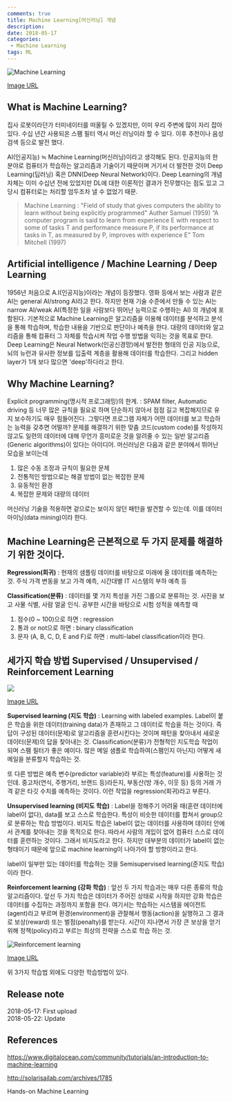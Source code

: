 ```yaml
---
comments: true
title: Machine Learning[머신러닝] 개념
description:
date: 2018-05-17
categories:
 - Machine Learning
tags: ML
---
```


![](https://community-cdn-digitalocean-com.global.ssl.fastly.net/assets/tutorials/images/large/introduction-to-machine-learning_social.png "Machine Learning")

[Image URL](https://community-cdn-digitalocean-com.global.ssl.fastly.net/assets/tutorials/images/large/introduction-to-machine-learning_social.png)

## What is Machine Learning?
집사 로봇이라던가 터미네이터를 떠올릴 수 있겠지만, 이미 우리 주변에 많이 자리 잡아 있다. 수십 년간 사용되온 스팸 필터 역시 머신 러닝이라 할 수 있다. 이후 추천이나 음성 검색 등으로 발전 했다.

AI(인공지능) ≒  Machine Learning(머신러닝)이라고 생각해도 된다. 인공지능의 한 분야로 컴퓨터가 학습하는 알고리즘과 기술이기 때문이며 거기서 더 발전한 것이 Deep Learning(딥러닝) 혹은 DNN(Deep Neural Network)이다. Deep Learning의 개념자체는 이미 수십년 전에 있었지만 DL에 대한 이론적인 결과가 전무했다는 점도 있고 그 당시 컴퓨터로는 처리할 엄두조차 낼 수 없었기 때문.
> Machine Learning : "Field of study that gives computers the ability to learn without being explicitly programmed" Auther Samuel (1959)
> “A computer program is said to learn from experience E with respect to some of tasks T and performance measure P, if its performance at tasks in T, as measured by P, improves with experience E” Tom Mitchell (1997)

## Artificial intelligence / Machine Learning / Deep Learning
1956년 처음으로 A.I(인공지능)이라는 개념이 등장했다. 영화 등에서 보는 사람과 같은 AI는 general AI/strong AI라고 한다. 하지만 현재 기술 수준에서 만들 수 있는 AI는 narrow AI/weak AI(특정한 일을 사람보다 뛰어난 능력으로 수행하는 AI) 의 개념에 포함된다.
기본적으로 Machine Learning은 알고리즘을 이용해 데이터를 분석하고 분석을 통해 학습하며, 학습한 내용을 기반으로 판단이나 예측을 한다. 대량의 데이터와 알고리즘을 통해 컴퓨터 그 자체를 학습시켜 작업 수행 방법을 익히는 것을 목표로 한다.
Deep Learning은 Neural Network(인공신경망)에서 발전한 형태의 인공 지능으로, 뇌의 뉴런과 유사한 정보를 입출력 계층을 활용해 데이터를 학습한다. 그리고 hidden layer가 1개 보다 많으면 'deep'하다라고 한다.

## Why Machine Learning?
Explicit programming(명시적 프로그래밍)의 한계.  : SPAM filter, Automatic driving 등 너무 많은 규칙을 필요로 하며 단순하지 않아서 점점 길고 복잡해지므로 유지 보수하기도 매우 힘들어진다. 그렇다면 프로그램 자체가 어떤 데이터를 보고 학습하는 능력을 갖추면 어떨까? 문제를 해결하기 위한 맞춤 코드(custom code)를 작성하지 않고도 일련의 데이터에 대해 무언가 흥미로운 것을 알려줄 수 있는 일반 알고리즘(Generic algorithms)이 있다는 아이디어.
머신러닝은 다음과 같은 분야에서 뛰어난 모습을 보이는데
1. 많은 수동 조정과 규칙이 필요한 문제
2. 전통적인 방법으로는 해결 방법이 없는 복잡한 문제
3. 유동적인 환경
4. 복잡한 문제와 대량의 데이터

머신러닝 기술을 적용하면 겉으로는 보이지 않던 패턴을 발견할 수 있는데. 이를 데이터 마이닝(data mining)이라 한다.

## Machine Learning은 근본적으로 두 가지 문제를 해결하기 위한 것이다. 
**Regression(회귀)** : 현재의 샘플링 데이터를 바탕으로 미래에 올 데이터를 예측하는 것. 주식 가격 변동을 보고 가격 예측, 시간대별 IT 시스템의 부하 예측 등

**Classification(분류)** : 데이터를 몇 가지 특성을 가진 그룹으로 분류하는 것. 사진을 보고 사물 식별, 사람 얼굴 인식.
공부한 시간을 바탕으로 시험 성적을 예측할 때
1. 점수(0 ~ 100)으로 하면 : regression
2. 통과 or not으로 하면 : binary classification
3. 문자 (A, B, C, D, E and F)로 하면 : multi-label classification이라 한다.

## 세가지 학습 방법 Supervised / Unsupervised / Reinforcement Learning

![](http://solarisailab.com/wp-content/uploads/2017/06/supervsied_unsupervised_reinforcement.jpg)

[Image URL](http://solarisailab.com/wp-content/uploads/2017/06/supervsied_unsupervised_reinforcement.jpg)

**Supervised learning (지도 학습)** : Learning with labeled examples. Label이 붙은 학습을 위한 데이터(training data)가 존재하고 그 데이터로 학습을 하는 것이다. 즉 답이 구성된 데이터(문제)로 알고리즘을 훈련시킨다는 것이며 패턴을 찾아내서 새로운 데이터(문제)의 답을 찾아내는 것. Classification(분류)가 전형적인 지도학습 작업이 되며 스팸 필터가 좋은 예이다. 많은 메일 샘플로 학습하여(스팸인지 아닌지) 어떻게 새 메일을 분류할지 학습하는 것.

또 다른 방법은 예측 변수(predictor variable)라 부르는 특성(feature)를 사용하는 것인데. 중고차(연식, 주행거리, 브랜드 등)라든지, 부동산(방 개수, 이웃 등) 등의 거래 가격 같은 타깃 수치를 예측하는 것이다. 이런 작업을 regression(회귀)라고 부른다.

**Unsupervised learning (비지도 학습)** : Label을 정해주기 어려울 때(훈련 데이터에 label이 없다), data를 보고 스스로 학습한다. 특성이 비슷한 데이터를 합쳐서 group으로 분류하는 학습 방법이다. 비지도 학습은 label이 없는 데이터를 사용하며 데이터 안에서 관계를 찾아내는 것을 목적으로 한다. 따라서 사람의 개입이 없어 컴퓨터 스스로 데이터를 훈련하는 것이다. 그래서 비지도라고 한다. 하지만 대부분의 데이터가 label이 없는 형태이기 때문에 앞으로 machine learning이 나아가야 할 방향이라고 한다.

label이 일부만 있는 데이터를 학습하는 것을 Semisupervised learning(준지도 학습)이라 한다.

**Reinforcement learning (강화 학습)** : 앞선 두 가지 학습과는 매우 다른 종류의 학습 알고리즘이다. 앞선 두 가지 학습은 데이터가 주어진 상태로 시작을 하지만 강화 학습은 데이터를 수집하는 과정까지 포함을 한다. 여기서는 학습하는 시스템을 에이전트(agent)라고 부르며 환경(environment)을 관찰해서 행동(action)을 실행하고 그 결과로 보상(reward) 또는 벌점(penalty)를 받는다. 시간이 지나면서 가장 큰 보상을 얻기 위해 정책(policy)라고 부르는 최상의 전략을 스스로 학습 하는 것.

![](https://1.bp.blogspot.com/-TYr5fovwVp4/VvY7iT_JJ5I/AAAAAAAAxQg/xayzv5nND2sCh16MINdYjNJDY8qldZdGA/s400/aaa.png "Reinforcement learning")

[Image URL](https://1.bp.blogspot.com/-TYr5fovwVp4/VvY7iT_JJ5I/AAAAAAAAxQg/xayzv5nND2sCh16MINdYjNJDY8qldZdGA/s400/aaa.png)

위 3가지 학습법 외에도 다양한 학습방법이 있다.

## Release note
2018-05-17: First upload  
2018-05-22: Update

## References
<https://www.digitalocean.com/community/tutorials/an-introduction-to-machine-learning>

<http://solarisailab.com/archives/1785>

Hands-on Machine Learning

